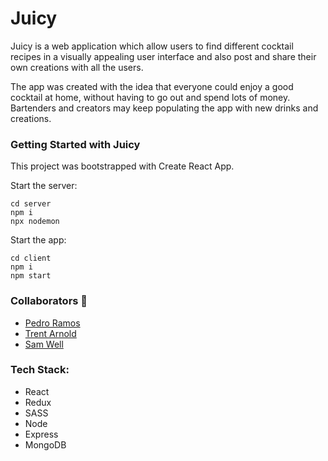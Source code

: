 # Juicy

Juicy is a web application which allow users to find different cocktail recipes in a visually appealing user interface and also post and share their own creations with all the users.

The app was created with the idea that everyone could enjoy a good cocktail at home, without having to go out and spend lots of money. Bartenders and creators may keep populating the app with new drinks and creations.




### Getting Started with Juicy
This project was bootstrapped with Create React App.

Start the server:
```
cd server
npm i
npx nodemon
```
Start the app:
```
cd client
npm i
npm start
```
### Collaborators 🤝
- [Pedro Ramos](https://github.com/namaziay)
- [Trent Arnold](https://github.com/trentarnold)
- [Sam Well](https://github.com/swelch1)


### Tech Stack:
- React
- Redux
- SASS
- Node
- Express
- MongoDB
